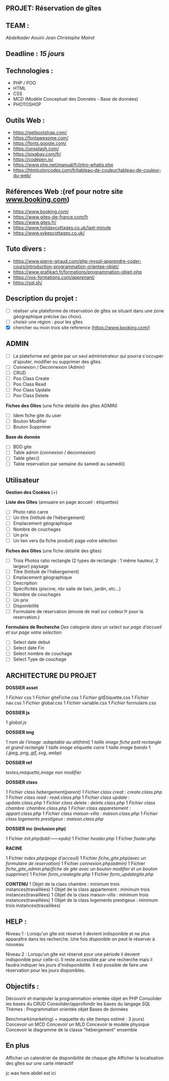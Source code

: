 ## PROJET: Réservation de gîtes

## TEAM :

_Abdelkader Aouini_
_Jean Christophe Mairot_

## Deadline : _15 jours_

## Technologies :

- PHP / POO
- HTML
- CSS
- MCD (Modèle Conceptuel des Données - Base de données)
- PHOTOSHOP

## Outils Web :

- https://getbootstrap.com/
- https://fontawesome.com/
- https://fonts.google.com/
- https://unsplash.com/
- https://pixabay.com/fr/
- https://codepen.io/
- https://www.php.net/manual/fr/intro-whatis.php
- https://htmlcolorcodes.com/fr/tableau-de-couleur/tableau-de-couleur-du-web/

## Références Web :(ref pour notre site www.booking.com)

- https://www.booking.com/
- https://www.gites-de-france.com/fr
- https://www.gites.fr/
- https://www.holidaycottages.co.uk/last-minute
- https://www.sykescottages.co.uk/

## Tuto divers :

- https://www.pierre-giraud.com/php-mysql-apprendre-coder-cours/introduction-programmation-orientee-objet/
- https://www.grafikart.fr/formations/programmation-objet-php
- https://vos-formations.com/apprenant/
- https://sql.sh/

## Description du projet :

- [ ] réaliser une plateforme de réservation de gîtes se situant dans une zone géographique précise (au choix).
- [ ] choisir une région : pour les gîtes
- [x] chercher ou moin trois site reference (https://www.booking.com/)

## ADMIN

- [ ] La plateforme est gérée par un seul administrateur qui pourra s'occuper d'ajouter, modifier ou supprimer des gîtes.
- [ ] Connexion / Deconnexion (Admin)
- [ ] CRUD
- [ ] Poo Class Create
- [ ] Poo Class Read
- [ ] Poo Class Update
- [ ] Poo Class Delete

**Fiches des Gîtes** (une fiche détaillé des gîtes ADMIN)

- [ ] Idem fiche gite du user
- [ ] Bouton Modifier
- [ ] Bouton Supprimer

**Base de donnée**

- [ ] BDD gite
- [ ] Table admin (connexion / deconnexion)
- [ ] Table gitec()
- [ ] Table reservation par semaine du samedi au samedi()

## Utilisateur

**Gestion des Cookies** (+)

**Liste des Gîtes** (annuaire en page accueil : étiquettes)

- [ ] Photo ratio carre
- [ ] Un titre (Intitulé de l’hébergement)
- [ ] Emplacement géographique
- [ ] Nombre de couchages
- [ ] Un prix
- [ ] Un lien vers (la fiche produit) page votre sélection

**Fiches des Gîtes** (une fiche détaillé des gîtes)

- [ ] Trois Photos ratio rectangle (2 types de rectangle : 1 même hauteur, 2 largeur) paysage
- [ ] Titre (Intitulé de l’hébergement)
- [ ] Emplacement géographique
- [ ] Description
- [ ] Spécificités (piscine, nbr salle de bain, jardin, etc...)
- [ ] Nombre de couchages
- [ ] Un prix
- [ ] Disponibilité
- [ ] Formulaire de réservation (envoie de mail sur codeur.fr pour la reservation.)

**Formulaire de Recherche**
_Des categorie dans un select sur page d'accueil et sur page votre selection_

- [ ] Select date debut
- [ ] Select date Fin
- [ ] Select nombre de couchage
- [ ] Select Type de couchage

## ARCHITECTURE DU PROJET

**DOSSIER asset**

1 _Fichier_ css
1 _Fichier_ giteFiche.css
1 _Fichier_ gitEtiquette.css
1 _Fichier_ nav.css
1 _Fichier_ global.css
1 _Fichier_ variable.css
1 _Fichier_ formulaire.css

**DOSSIER js**

1 _global.js_

**DOSSIER img**

1 _nom de l'image :adaptable au alt(html)_
1 _taille image fiche petit rectangle et grand rectangle_
1 _taille image etiquette carre_
1 _taille image bando_
1 _(.jpeg,.png,.gif,.svg,.webp)_

**DOSSIER ref**

_textes,maquette,image non modifier_

**DOSSIER class**

1 _Fichier class hebergement(parent)_
1 _Fichier class creat : create.class.php_
1 _Fichier class read : read.class.php_
1 _Fichier class update : update.class.php_
1 _Fichier class delete : delete.class.php_
1 _Fichier class chambre :chambre.class.php_
1 _Fichier class apparetement : appart.class.php_
1 _Fichier class maison-villa : maison.class.php_
1 _Fichier class logements prestigeux : maison.class.php_

**DOSSIER inc (inclusion php)**

1 Fichier _init.php(bdd--->pdo)_
1 Fichier _header.php_
1 Fichier _footer.php_

**RACINE**

1 Fichier _index.php(page d'acceuil)_
1 Fichier _fiche_gite.php(avec un formulaire de reservation)_
1 Fichier _connexion.php(admin)_
1 Fichier _fiche_gite_admin.php(fiche de gite avec un bouton modifier et un bouton supprimer)_
1 Fichier _form_creategite.php_
1 Fichier _form_updategite.php_

**CONTENU**
1 Objet de la class chambre : minimum trois instances(travaillées)
1 Objet de la class appartement : minimum trois instances(travaillées)
1 Objet de la class maison-villa : minimum trois instances(travaillées)
1 Objet de la class logements prestigeux : minimum trois instances(travaillées)

## HELP :

Niveau 1 :
Lorsqu'un gîte est réservé il devient indisponible et ne plus apparaître dans les recherche.
Une fois disponible on peut le réserver à nouveau

Niveau 2 :
Lorsqu'un gîte est réservé pour une période il devient indisponible pour celle-ci.
Il reste accessible par une recherche mais il faudra indiquer les jours d'indisponibilité.
Il est possible de faire une réservation pour les jours disponibles.

## Objectifs :

Découvrir et manipuler la programmation orientée objet en PHP
Consolider les bases du CRUD
Consolider/approfondir les bases du langage SQL
Thèmes :
Programmation orientée objet
Bases de données

Benchmark(marketing) + maquette du site (temps estimé : 3 jours)
Concevoir un MCD
Concevoir un MLD
Concevoir le modèle physique
Concevoir le diagramme de la classe "hébergement" ensemble

## En plus

Afficher un calendrier de disponibilité de chaque gîte
Afficher la localisation des gîtes sur une carte interactif

jc was here
abdel est ici
